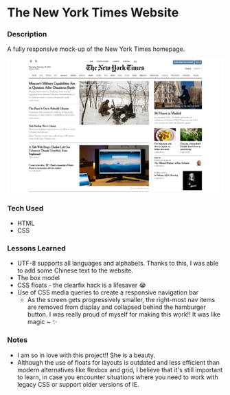 # The New York Times Website

### Description
A fully responsive mock-up of the New York Times homepage.

<img src="nyt.png" alt="preview of my nyt website">

### Tech Used
- HTML
- CSS

### Lessons Learned
- UTF-8 supports all languages and alphabets. Thanks to this, I was able to add some Chinese text to the website.
- The box model
- CSS floats - the clearfix hack is a lifesaver 😭
- Use of CSS media queries to create a responsive navigation bar
    - As the screen gets progressively smaller, the right-most nav items are removed from display and collapsed behind the hamburger button. I was really proud of myself for making this work!! It was like magic ~ ✨

### Notes
- I am so in love with this project!! She is a beauty.
- Although the use of floats for layouts is outdated and less efficient than modern alternatives like flexbox and grid, I believe that it's still important to learn, in case you encounter situations where you need to work with legacy CSS or support older versions of IE.